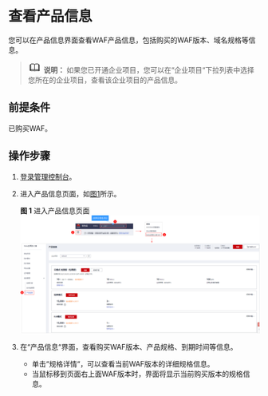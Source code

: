 # 查看产品信息<a name="waf_01_0319"></a>

您可以在产品信息界面查看WAF产品信息，包括购买的WAF版本、域名规格等信息。

>![](public_sys-resources/icon-note.gif) **说明：** 
>如果您已开通企业项目，您可以在“企业项目“下拉列表中选择您所在的企业项目，查看该企业项目的产品信息。

## 前提条件<a name="section15165247191713"></a>

已购买WAF。

## 操作步骤<a name="section1162720491216"></a>

1.  [登录管理控制台](https://console.huaweicloud.com/?locale=zh-cn)。
2.  进入产品信息页面，如[图1](#waf_01_0288_fig7658182717546)所示。

    **图 1**  进入产品信息页面<a name="waf_01_0288_fig7658182717546"></a>  
    ![](figures/进入产品信息页面.png "进入产品信息页面")

3.  在“产品信息“界面，查看购买WAF版本、产品规格、到期时间等信息。
    -   单击“规格详情“，可以查看当前WAF版本的详细规格信息。
    -   当鼠标移到页面右上面WAF版本时，界面将显示当前购买版本的规格信息。


